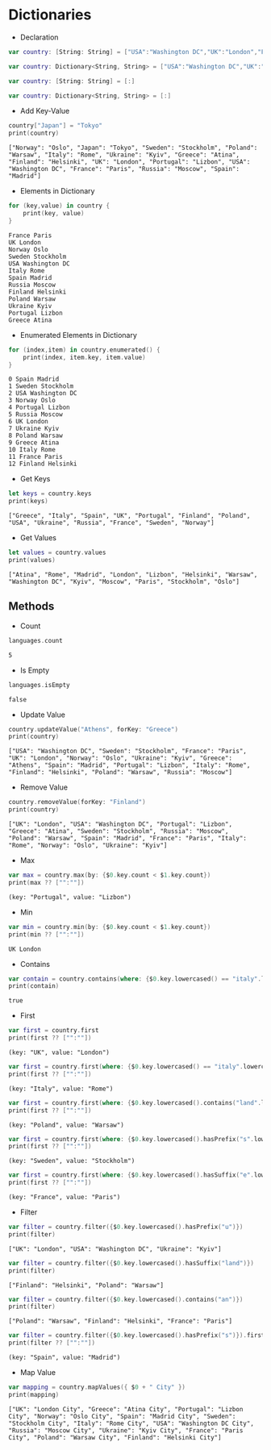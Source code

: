 # Dictionaries

- Declaration
```swift
var country: [String: String] = ["USA":"Washington DC","UK":"London","France":"Paris","Italy":"Rome","Spain":"Madrid","Portugal":"Lizbon","Greece":"Atina","Russia":"Moscow","Sweden":"Stockholm","Norway":"Oslo","Finland":"Helsinki","Poland":"Warsaw","Ukraine":"Kyiv"]
```
```swift
var country: Dictionary<String, String> = ["USA":"Washington DC","UK":"London","France":"Paris","Italy":"Rome","Spain":"Madrid","Portugal":"Lizbon","Greece":"Atina","Russia":"Moscow","Sweden":"Stockholm","Norway":"Oslo","Finland":"Helsinki","Poland":"Warsaw","Ukraine":"Kyiv"]
```
```swift
var country: [String: String] = [:]
```
```swift
var country: Dictionary<String, String> = [:]
```

- Add Key-Value
```swift
country["Japan"] = "Tokyo"
print(country)
```
```
["Norway": "Oslo", "Japan": "Tokyo", "Sweden": "Stockholm", "Poland": "Warsaw", "Italy": "Rome", "Ukraine": "Kyiv", "Greece": "Atina", "Finland": "Helsinki", "UK": "London", "Portugal": "Lizbon", "USA": "Washington DC", "France": "Paris", "Russia": "Moscow", "Spain": "Madrid"]
```

- Elements in Dictionary
```swift
for (key,value) in country {
    print(key, value)
}
```
```
France Paris
UK London
Norway Oslo
Sweden Stockholm
USA Washington DC
Italy Rome
Spain Madrid
Russia Moscow
Finland Helsinki
Poland Warsaw
Ukraine Kyiv
Portugal Lizbon
Greece Atina
```

- Enumerated Elements in Dictionary
```swift
for (index,item) in country.enumerated() {
    print(index, item.key, item.value)
}
```
```
0 Spain Madrid
1 Sweden Stockholm
2 USA Washington DC
3 Norway Oslo
4 Portugal Lizbon
5 Russia Moscow
6 UK London
7 Ukraine Kyiv
8 Poland Warsaw
9 Greece Atina
10 Italy Rome
11 France Paris
12 Finland Helsinki
```

- Get Keys
```swift
let keys = country.keys
print(keys)
```
```
["Greece", "Italy", "Spain", "UK", "Portugal", "Finland", "Poland", "USA", "Ukraine", "Russia", "France", "Sweden", "Norway"]
```
- Get Values
```swift
let values = country.values
print(values)
```
```
["Atina", "Rome", "Madrid", "London", "Lizbon", "Helsinki", "Warsaw", "Washington DC", "Kyiv", "Moscow", "Paris", "Stockholm", "Oslo"]
```

## Methods

- Count
```swift
languages.count
```
```
5
```

- Is Empty
```swift
languages.isEmpty
```
```
false
```

- Update Value
```swift
country.updateValue("Athens", forKey: "Greece")
print(country)
```
```
["USA": "Washington DC", "Sweden": "Stockholm", "France": "Paris", "UK": "London", "Norway": "Oslo", "Ukraine": "Kyiv", "Greece": "Athens", "Spain": "Madrid", "Portugal": "Lizbon", "Italy": "Rome", "Finland": "Helsinki", "Poland": "Warsaw", "Russia": "Moscow"]
```

- Remove Value
```swift
country.removeValue(forKey: "Finland")
print(country)
```
```
["UK": "London", "USA": "Washington DC", "Portugal": "Lizbon", "Greece": "Atina", "Sweden": "Stockholm", "Russia": "Moscow", "Poland": "Warsaw", "Spain": "Madrid", "France": "Paris", "Italy": "Rome", "Norway": "Oslo", "Ukraine": "Kyiv"]
```

- Max
```swift
var max = country.max(by: {$0.key.count < $1.key.count})
print(max ?? ["":""])
```
```
(key: "Portugal", value: "Lizbon")
```

- Min
```swift
var min = country.min(by: {$0.key.count < $1.key.count})
print(min ?? ["":""])
```
```
UK London
```

- Contains
```swift
var contain = country.contains(where: {$0.key.lowercased() == "italy".lowercased()})
print(contain)
```
```
true
```

- First
```swift
var first = country.first
print(first ?? ["":""])
```
```
(key: "UK", value: "London")
```
```swift
var first = country.first(where: {$0.key.lowercased() == "italy".lowercased()})
print(first ?? ["":""])
```
```
(key: "Italy", value: "Rome")
```
```swift
var first = country.first(where: {$0.key.lowercased().contains("land".lowercased())})
print(first ?? ["":""])
```
```
(key: "Poland", value: "Warsaw")
```
```swift
var first = country.first(where: {$0.key.lowercased().hasPrefix("s".lowercased())})
print(first ?? ["":""])
```
```
(key: "Sweden", value: "Stockholm")
```
```swift
var first = country.first(where: {$0.key.lowercased().hasSuffix("e".lowercased())})
print(first ?? ["":""])
```
```
(key: "France", value: "Paris")
```

- Filter
```swift
var filter = country.filter({$0.key.lowercased().hasPrefix("u")})
print(filter)
```
```
["UK": "London", "USA": "Washington DC", "Ukraine": "Kyiv"]
```
```swift
var filter = country.filter({$0.key.lowercased().hasSuffix("land")})
print(filter)
```
```
["Finland": "Helsinki", "Poland": "Warsaw"]
```
```swift
var filter = country.filter({$0.key.lowercased().contains("an")})
print(filter)
```
```
["Poland": "Warsaw", "Finland": "Helsinki", "France": "Paris"]
```
```swift
var filter = country.filter({$0.key.lowercased().hasPrefix("s")}).first
print(filter ?? ["":""])
```
```
(key: "Spain", value: "Madrid")
```

- Map Value
```swift
var mapping = country.mapValues({ $0 + " City" })
print(mapping)
```
```
["UK": "London City", "Greece": "Atina City", "Portugal": "Lizbon City", "Norway": "Oslo City", "Spain": "Madrid City", "Sweden": "Stockholm City", "Italy": "Rome City", "USA": "Washington DC City", "Russia": "Moscow City", "Ukraine": "Kyiv City", "France": "Paris City", "Poland": "Warsaw City", "Finland": "Helsinki City"]
```
